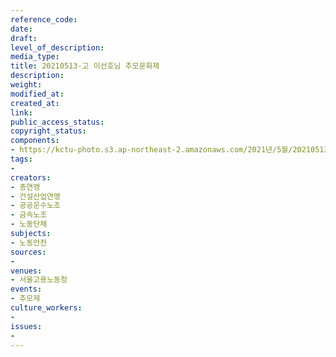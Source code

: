 ```yaml
---
reference_code: 
date: 
draft: 
level_of_description: 
media_type: 
title: 20210513-고 이선호님 추모문화제
description: 
weight: 
modified_at: 
created_at: 
link: 
public_access_status: 
copyright_status: 
components:
- https://kctu-photo.s3.ap-northeast-2.amazonaws.com/2021년/5월/20210513-고+이선호님+추모문화제/_1DX0287.jpg
tags:
- 
creators:
- 총연맹
- 건설산업연맹
- 공공운수노조
- 금속노조
- 노동단체
subjects:
- 노동안전
sources:
- 
venues:
- 서울고용노동청
events:
- 추모제
culture_workers:
- 
issues:
- 
---
```

